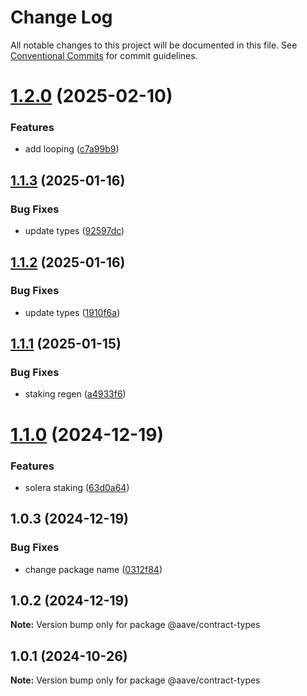 # Change Log

All notable changes to this project will be documented in this file.
See [Conventional Commits](https://conventionalcommits.org) for commit guidelines.

# [1.2.0](https://github.com/aave/aave-utilities/compare/@kevoh1516/solera-contract-types@1.1.3...@kevoh1516/solera-contract-types@1.2.0) (2025-02-10)


### Features

* add looping ([c7a99b9](https://github.com/aave/aave-utilities/commit/c7a99b9fba1285cc643504af14fa5e4e337b784d))





## [1.1.3](https://github.com/aave/aave-utilities/compare/@kevoh1516/solera-contract-types@1.1.2...@kevoh1516/solera-contract-types@1.1.3) (2025-01-16)


### Bug Fixes

* update types ([92597dc](https://github.com/aave/aave-utilities/commit/92597dceb9b80bc2184195cba0e5843650ac0ea6))





## [1.1.2](https://github.com/aave/aave-utilities/compare/@kevoh1516/solera-contract-types@1.1.1...@kevoh1516/solera-contract-types@1.1.2) (2025-01-16)


### Bug Fixes

* update types ([1910f6a](https://github.com/aave/aave-utilities/commit/1910f6a96791eef71c1cbe1ac142941c9c04a020))





## [1.1.1](https://github.com/aave/aave-utilities/compare/@kevoh1516/solera-contract-types@1.1.0...@kevoh1516/solera-contract-types@1.1.1) (2025-01-15)


### Bug Fixes

* staking regen ([a4933f6](https://github.com/aave/aave-utilities/commit/a4933f65a1d922c804ec5bd61dfeacc8b361b0ea))





# [1.1.0](https://github.com/aave/aave-utilities/compare/@kevoh1516/solera-contract-types@1.0.3...@kevoh1516/solera-contract-types@1.1.0) (2024-12-19)


### Features

* solera staking ([63d0a64](https://github.com/aave/aave-utilities/commit/63d0a64522c8491c3521f3f405d38771d883ea44))





## 1.0.3 (2024-12-19)


### Bug Fixes

* change package name ([0312f84](https://github.com/aave/aave-utilities/commit/0312f84fe9c6dfe6ecbdf75873c2a7c1792a8839))





## 1.0.2 (2024-12-19)

**Note:** Version bump only for package @aave/contract-types





## 1.0.1 (2024-10-26)

**Note:** Version bump only for package @aave/contract-types
